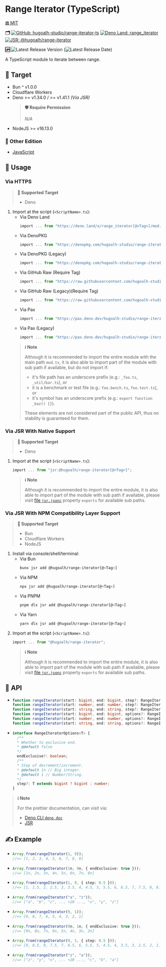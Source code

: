 # Range Iterator (TypeScript)

[**⚖️** MIT](./LICENSE.md)

**🗂️**
[![GitHub: hugoalh-studio/range-iterator-ts](https://img.shields.io/badge/hugoalh--studio/range--iterator--ts-181717?logo=github&logoColor=ffffff&style=flat "GitHub: hugoalh-studio/range-iterator-ts")](https://github.com/hugoalh-studio/range-iterator-ts)
[![Deno Land: range_iterator](https://img.shields.io/badge/range__iterator-000000?logo=deno&logoColor=ffffff&style=flat "Deno Land: range_iterator")](https://deno.land/x/range_iterator)
[![JSR: @hugoalh/range-iterator](https://img.shields.io/badge/JSR-@hugoalh/range--iterator-F7DF1E?labelColor=F7DF1E&logoColor=000000&style=flat "JSR: @hugoalh/range-iterator")](https://jsr.io/@hugoalh/range-iterator)

**🆙** ![Latest Release Version](https://img.shields.io/github/release/hugoalh-studio/range-iterator-ts?sort=semver&color=2187C0&label=&style=flat "Latest Release Version") (![Latest Release Date](https://img.shields.io/github/release-date/hugoalh-studio/range-iterator-ts?color=2187C0&label=&style=flat "Latest Release Date"))

A TypeScript module to iterate between range.

## 🎯 Target

- Bun ^ v1.0.0
- Cloudflare Workers
- Deno >= v1.34.0 / >= v1.41.1 *(Via JSR)*
  > **🛡️ Require Permission**
  >
  > *N/A*
- NodeJS >= v16.13.0

### 🔗 Other Edition

- [JavaScript](https://github.com/hugoalh-studio/range-iterator-js)

## 🔰 Usage

### Via HTTPS

> **🎯 Supported Target**
>
> - Deno

1. Import at the script (`<ScriptName>.ts`):
    - Via Deno Land
      ```ts
      import ... from "https://deno.land/x/range_iterator[@<Tag>]/mod.ts";
      ```
    - Via DenoPKG
      ```ts
      import ... from "https://denopkg.com/hugoalh-studio/range-iterator-ts[@<Tag>]/mod.ts";
      ```
    - Via DenoPKG (Legacy)
      ```ts
      import ... from "https://denopkg.com/hugoalh-studio/range-iterator-deno[@<Tag>]/mod.ts";
      ```
    - Via GitHub Raw (Require Tag)
      ```ts
      import ... from "https://raw.githubusercontent.com/hugoalh-studio/range-iterator-ts/<Tag>/mod.ts";
      ```
    - Via GitHub Raw (Legacy)(Require Tag)
      ```ts
      import ... from "https://raw.githubusercontent.com/hugoalh-studio/range-iterator-deno/<Tag>/mod.ts";
      ```
    - Via Pax
      ```ts
      import ... from "https://pax.deno.dev/hugoalh-studio/range-iterator-ts[@<Tag>]/mod.ts";
      ```
    - Via Pax (Legacy)
      ```ts
      import ... from "https://pax.deno.dev/hugoalh-studio/range-iterator-deno[@<Tag>]/mod.ts";
      ```
    > **ℹ️ Note**
    >
    > Although it is recommended to import the entire module with the main path `mod.ts`, it is also able to import part of the module with sub path if available, but do not import if:
    >
    > - it's file path has an underscore prefix (e.g.: `_foo.ts`, `_util/bar.ts`), or
    > - it is a benchmark or test file (e.g.: `foo.bench.ts`, `foo.test.ts`), or
    > - it's symbol has an underscore prefix (e.g.: `export function _baz() {}`).
    >
    > These elements are not considered part of the public API, thus no stability is guaranteed for them.

### Via JSR With Native Support

> **🎯 Supported Target**
>
> - Deno

1. Import at the script (`<ScriptName>.ts`):
    ```ts
    import ... from "jsr:@hugoalh/range-iterator[@<Tag>]";
    ```
    > **ℹ️ Note**
    >
    > Although it is recommended to import the entire module, it is also able to import part of the module with sub path if available, please visit [file `jsr.jsonc`](./jsr.jsonc) property `exports` for available sub paths.

### Via JSR With NPM Compatibility Layer Support

> **🎯 Supported Target**
>
> - Bun
> - Cloudflare Workers
> - NodeJS

1. Install via console/shell/terminal:
    - Via Bun
      ```sh
      bunx jsr add @hugoalh/range-iterator[@<Tag>]
      ```
    - Via NPM
      ```sh
      npx jsr add @hugoalh/range-iterator[@<Tag>]
      ```
    - Via PNPM
      ```sh
      pnpm dlx jsr add @hugoalh/range-iterator[@<Tag>]
      ```
    - Via Yarn
      ```sh
      yarn dlx jsr add @hugoalh/range-iterator[@<Tag>]
      ```
2. Import at the script (`<ScriptName>.ts`):
    ```ts
    import ... from "@hugoalh/range-iterator";
    ```
    > **ℹ️ Note**
    >
    > Although it is recommended to import the entire module, it is also able to import part of the module with sub path if available, please visit [file `jsr.jsonc`](./jsr.jsonc) property `exports` for available sub paths.

## 🧩 API

- ```ts
  function rangeIterator(start: bigint, end: bigint, step?: RangeIteratorOptions<bigint>["step"]): Generator<bigint, void, unknown>;
  function rangeIterator(start: number, end: number, step?: RangeIteratorOptions<number>["step"]): Generator<number, void, unknown>;
  function rangeIterator(start: string, end: string, step?: RangeIteratorOptions<string>["step"]): Generator<string, void, unknown>;
  function rangeIterator(start: bigint, end: bigint, options?: RangeIteratorOptions<bigint>): Generator<bigint, void, unknown>;
  function rangeIterator(start: number, end: number, options?: RangeIteratorOptions<number>): Generator<number, void, unknown>;
  function rangeIterator(start: string, end: string, options?: RangeIteratorOptions<string>): Generator<string, void, unknown>;
  ```
- ```ts
  interface RangeIteratorOptions<T> {
    /**
    * Whether to exclusive end.
    * @default false
    */
    endExclusive?: boolean;
    /**
    * Step of decrement/increment.
    * @default 1n // Big integer.
    * @default 1 // Number/String.
    */
    step?: T extends bigint ? bigint : number;
  }
  ```

> **ℹ️ Note**
>
> For the prettier documentation, can visit via:
>
> - [Deno CLI `deno doc`](https://deno.land/manual/tools/documentation_generator)
> - [JSR](https://jsr.io/@hugoalh/range-iterator)

## ✍️ Example

- ```ts
  Array.from(rangeIterator(1, 9));
  //=> [1, 2, 3, 4, 5, 6, 7, 8, 9]
  ```
- ```ts
  Array.from(rangeIterator(1n, 9n, { endExclusive: true }));
  //=> [1n, 2n, 3n, 4n, 5n, 6n, 7n, 8n]
  ```
- ```ts
  Array.from(rangeIterator(1, 9, { step: 0.5 }));
  //=> [1, 1.5, 2, 2.5, 3, 3.5, 4, 4.5, 5, 5.5, 6, 6.5, 7, 7.5, 8, 8.5, 9]
  ```
- ```ts
  Array.from(rangeIterator("a", "z"));
  //=> ["a", "b", "c", ... +20 ..., "x", "y", "z"]
  ```
- ```ts
  Array.from(rangeIterator(9, 1));
  //=> [9, 8, 7, 6, 5, 4, 3, 2, 1]
  ```
- ```ts
  Array.from(rangeIterator(9n, 1n, { endExclusive: true }));
  //=> [9n, 8n, 7n, 6n, 5n, 4n, 3n, 2n]
  ```
- ```ts
  Array.from(rangeIterator(9, 1, { step: 0.5 }));
  //=> [9, 8.5, 8, 7.5, 7, 6.5, 6, 5.5, 5, 4.5, 4, 3.5, 3, 2.5, 2, 1.5, 1]
  ```
- ```ts
  Array.from(rangeIterator("z", "a"));
  //=> ["z", "y", "x", ... +20 ..., "c", "b", "a"]
  ```
